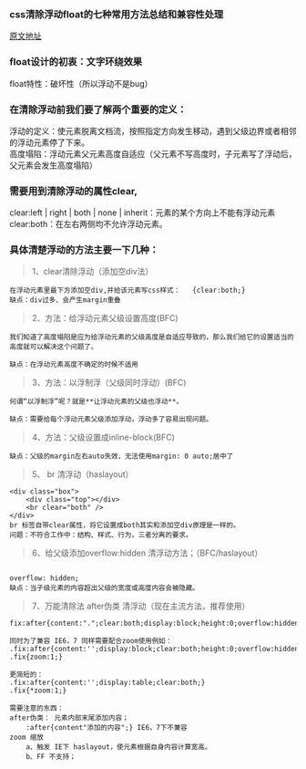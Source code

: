### css清除浮动float的七种常用方法总结和兼容性处理
[原文地址](http://blog.csdn.net/promisecao/article/details/52771856)
### float设计的初衷：文字环绕效果
float特性：破坏性（所以浮动不是bug）
### 在清除浮动前我们要了解两个重要的定义：
浮动的定义：使元素脱离文档流，按照指定方向发生移动，遇到父级边界或者相邻的浮动元素停了下来。<br>
高度塌陷：浮动元素父元素高度自适应（父元素不写高度时，子元素写了浮动后，父元素会发生高度塌陷）

### 需要用到清除浮动的属性clear, 
clear:left | right | both | none | inherit：元素的某个方向上不能有浮动元素 <br>
clear:both：在左右两侧均不允许浮动元素。

### 具体清楚浮动的方法主要一下几种：

>1、clear清除浮动（添加空div法）

 ```
 在浮动元素里最下方添加空div,并给该元素写css样式：   {clear:both;}
 缺点：div过多、会产生margin重叠
```


>2、方法：给浮动元素父级设置高度(BFC)

```
我们知道了高度塌陷是应为给浮动元素的父级高度是自适应导致的，那么我们给它的设置适当的高度就可以解决这个问题了。

缺点：在浮动元素高度不确定的时候不适用

```

>3、方法：以浮制浮（父级同时浮动）(BFC)

```
何谓“以浮制浮”呢？就是**让浮动元素的父级也浮动**。

缺点：需要给每个浮动元素父级添加浮动，浮动多了容易出现问题。
```


>4、方法：父级设置成inline-block(BFC)

 ```
 缺点：父级的margin左右auto失效，无法使用margin: 0 auto;居中了
 ```

>5、 br 清浮动（haslayout）

```
<div class="box">
    <div class="top"></div>
    <br clear="both" />
</div>
br 标签自带clear属性，将它设置成both其实和添加空div原理是一样的。 
问题：不符合工作中：结构、样式、行为，三者分离的要求。
```


>6、给父级添加overflow:hidden 清浮动方法；（BFC/haslayout）

```问题：需要配合 宽度 或者 zoom 兼容IE6 IE7；

overflow: hidden;
缺点：当子级元素的内容超出父级的宽度或高度内容会被隐藏。
```


>7、万能清除法 after伪类 清浮动（现在主流方法，推荐使用）

```
fix:after{content:".";clear:both;display:block;height:0;overflow:hidden;visibility:hidden;}

同时为了兼容 IE6，7 同样需要配合zoom使用例如：
.fix:after{content:'';display:block;clear:both;height:0;overflow:hidden;}
.fix{zoom:1;}

更简短的：
.fix:after{content:'';display:table;clear:both;}
.fix{*zoom:1;}

需要注意的东西：
after伪类： 元素内部末尾添加内容；
    :after{content"添加的内容";} IE6，7下不兼容
zoom 缩放 
    a、触发 IE下 haslayout，使元素根据自身内容计算宽高。
    b、FF 不支持；
```    
